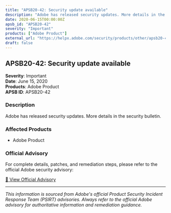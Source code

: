 ```yaml
---
title: "APSB20-42: Security update available"
description: "Adobe has released security updates. More details in the security bulletin."
date: 2020-06-15T00:00:00Z
apsb_id: "APSB20-42"
severity: "Important"
products: ["Adobe Product"]
external_url: "https://helpx.adobe.com/security/products/other/apsb20-42.html"
draft: false
---
```


## APSB20-42: Security update available

**Severity**: Important  
**Date**: June 15, 2020  
**Products**: Adobe Product  
**APSB ID**: APSB20-42

### Description

Adobe has released security updates. More details in the security bulletin.

### Affected Products

- Adobe Product


### Official Advisory

For complete details, patches, and remediation steps, please refer to the official Adobe security advisory:

[🔗 View Official Advisory](https://helpx.adobe.com/security/products/other/apsb20-42.html)

---

*This information is sourced from Adobe's official Product Security Incident Response Team (PSIRT) advisories. Always refer to the official Adobe advisory for authoritative information and remediation guidance.*
